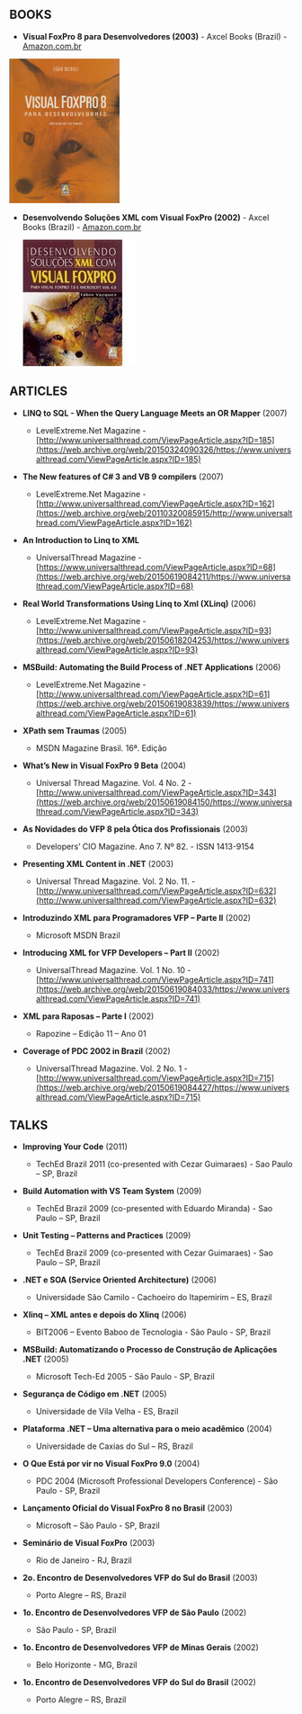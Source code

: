 ## BOOKS 

- **Visual FoxPro 8 para Desenvolvedores (2003)** - Axcel Books (Brazil) - [Amazon.com.br](https://www.amazon.com.br/Visual-Foxpro-8-Para-Desenvolvedores/dp/8573231971/ref=sr_1_1?dchild=1&qid=1615351890&refinements=p_27%3AVazquez+Fabio&s=books&sr=1-1&text=Vazquez+Fabio)

![vfp8](/book_vfp8.jpg)

- **Desenvolvendo Soluções XML com Visual FoxPro (2002)** - Axcel Books (Brazil) - [Amazon.com.br](https://www.amazon.com.br/Desenvolvendo-Solu%C3%A7%C3%B5es-Xml-Visual-Foxpro/dp/8573231777)

![Desenvolvendo](/book_desenvolvendo.jpg)


## ARTICLES 

- **LINQ to SQL - When the Query Language Meets an OR Mapper** (2007) 
  - LevelExtreme.Net Magazine - [http://www.universalthread.com/ViewPageArticle.aspx?ID=185](https://web.archive.org/web/20150324090326/https://www.universalthread.com/ViewPageArticle.aspx?ID=185)

- **The New features of C# 3 and VB 9 compilers** (2007) 
  - LevelExtreme.Net Magazine - [http://www.universalthread.com/ViewPageArticle.aspx?ID=162](https://web.archive.org/web/20110320085915/http://www.universalthread.com/ViewPageArticle.aspx?ID=162)

- **An Introduction to Linq to XML** 
  - UniversalThread Magazine - [https://www.universalthread.com/ViewPageArticle.aspx?ID=68](https://web.archive.org/web/20150619084211/https://www.universalthread.com/ViewPageArticle.aspx?ID=68)

- **Real World Transformations Using Linq to Xml (XLinq)** (2006) 
  - LevelExtreme.Net Magazine - [http://www.universalthread.com/ViewPageArticle.aspx?ID=93](https://web.archive.org/web/20150618204253/https://www.universalthread.com/ViewPageArticle.aspx?ID=93)

- **MSBuild: Automating the Build Process of .NET Applications** (2006) 
  - LevelExtreme.Net Magazine - [http://www.universalthread.com/ViewPageArticle.aspx?ID=61](https://web.archive.org/web/20150619083839/https://www.universalthread.com/ViewPageArticle.aspx?ID=61)

- **XPath sem Traumas** (2005)
  - MSDN Magazine Brasil. 16ª. Edição 
 
- **What’s New in Visual FoxPro 9 Beta** (2004) 
  - Universal Thread Magazine. Vol. 4 No. 2 - [http://www.universalthread.com/ViewPageArticle.aspx?ID=343](https://web.archive.org/web/20150619084150/https://www.universalthread.com/ViewPageArticle.aspx?ID=343)
 
- **As Novidades do VFP 8 pela Ótica dos Profissionais** (2003) 
  - Developers’ CIO Magazine. Ano 7. Nº 82. - ISSN 1413-9154 

- **Presenting XML Content in .NET** (2003) 
  - Universal Thread Magazine. Vol. 2 No. 11. - [http://www.universalthread.com/ViewPageArticle.aspx?ID=632](http://www.universalthread.com/ViewPageArticle.aspx?ID=632)

- **Introduzindo XML para Programadores VFP – Parte II** (2002) 
  - Microsoft MSDN Brazil 

- **Introducing XML for VFP Developers – Part II** (2002) 
  - UniversalThread Magazine. Vol. 1 No. 10 - [http://www.universalthread.com/ViewPageArticle.aspx?ID=741](https://web.archive.org/web/20150619084033/https://www.universalthread.com/ViewPageArticle.aspx?ID=741)

- **XML para Raposas – Parte I** (2002) 
  - Rapozine – Edição 11 – Ano 01 

- **Coverage of PDC 2002 in Brazil** (2002)  
  - UniversalThread Magazine. Vol. 2 No. 1 - [http://www.universalthread.com/ViewPageArticle.aspx?ID=715](https://web.archive.org/web/20150619084427/https://www.universalthread.com/ViewPageArticle.aspx?ID=715)


## TALKS  
 
- **Improving Your Code** (2011) 
  - TechEd Brazil 2011 (co-presented with Cezar Guimaraes) - Sao Paulo – SP, Brazil 

- **Build Automation with VS Team System** (2009) 
  - TechEd Brazil 2009 (co-presented with Eduardo Miranda) - Sao Paulo – SP, Brazil 

- **Unit Testing – Patterns and Practices** (2009) 
  - TechEd Brazil 2009 (co-presented with Cezar Guimaraes) - Sao Paulo – SP, Brazil 

- **.NET e SOA (Service Oriented Architecture)** (2006) 
  - Universidade São Camilo  - Cachoeiro do Itapemirim – ES, Brazil 

- **Xlinq – XML antes e depois do Xlinq** (2006) 
  - BIT2006 – Evento Baboo de Tecnologia - São Paulo - SP, Brazil 

- **MSBuild: Automatizando o Processo de Construção de Aplicações .NET** (2005) 
  - Microsoft Tech-Ed 2005 - São Paulo - SP, Brazil 

- **Segurança de Código em .NET** (2005) 
  - Universidade de Vila Velha - ES, Brazil 
 
- **Plataforma .NET – Uma alternativa para o meio acadêmico** (2004) 
  - Universidade de Caxias do Sul – RS, Brazil 

- **O Que Está por vir no Visual FoxPro 9.0** (2004) 
  - PDC 2004 (Microsoft Professional Developers Conference) - São Paulo - SP, Brazil 

- **Lançamento Oficial do Visual FoxPro 8 no Brasil** (2003) 
  - Microsoft – São Paulo - SP, Brazil 
 
- **Seminário de Visual FoxPro** (2003) 
  - Rio de Janeiro - RJ, Brazil 

- **2o. Encontro de Desenvolvedores VFP do Sul do Brasil** (2003) 
  - Porto Alegre – RS, Brazil 
 
- **1o. Encontro de Desenvolvedores VFP de São Paulo** (2002) 
  - São Paulo - SP, Brazil 
 
- **1o. Encontro de Desenvolvedores VFP de Minas Gerais** (2002) 
  - Belo Horizonte - MG, Brazil 
 
- **1o. Encontro de Desenvolvedores VFP do Sul do Brasil** (2002) 
  - Porto Alegre – RS, Brazil 

